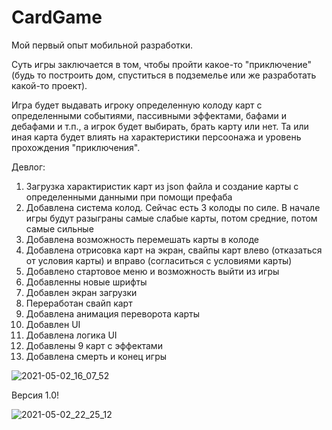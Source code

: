 # CardGame
 
Мой первый опыт мобильной разработки.

Суть игры заключается в том, чтобы пройти какое-то "приключение" (будь то построить дом, спуститься в подземелье или же разработать какой-то проект).

Игра будет выдавать игроку определенную колоду карт с определенными событиями, пассивными эффектами, бафами и дебафами и т.п., а игрок будет выбирать, брать карту или нет. Та или иная карта будет влиять на характеристики персоонажа и уровень прохождения "приключения".

Девлог:
1. Загрузка характиристик карт из json файла и создание карты с определенными данными при помощи префаба
2. Добавлена система колод. Сейчас есть 3 колоды по силе. В начале игры будут разыграны самые слабые карты, потом средние, потом самые сильные
3. Добавлена возможность перемешать карты в колоде
4. Добавлена отрисовка карт на экран, свайпы карт влево (отказаться от условия карты) и вправо (согласиться с условиями карты)
5. Добавлено стартовое меню и возможность выйти из игры
6. Добавленны новые шрифты
7. Добавлен экран загрузки
8. Переработан свайп карт
9. Добавлена анимация переворота карты
10. Добавлен UI
11. Добавлена логика UI
12. Добавлены 9 карт с эффектами
13. Добавлена смерть и конец игры

![2021-05-02_16_07_52](https://user-images.githubusercontent.com/42170867/116808236-ebbad700-ab61-11eb-9888-3d551fa4a2c0.gif)

Версия 1.0!

![2021-05-02_22_25_12](https://user-images.githubusercontent.com/42170867/116818488-ce076500-ab95-11eb-9ca0-58cf82161707.gif)
